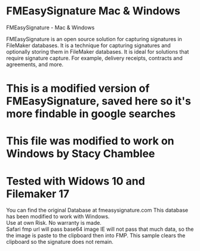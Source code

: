 # FMEasySignature Mac & Windows
FMEasySignature - Mac &amp; Windows

FMEasySignature is an open source solution for capturing signatures in FileMaker databases. It is a technique for capturing signatures and optionally storing them in FileMaker databases. It is ideal for solutions that require signature capture. For example, delivery receipts, contracts and agreements, and more.

# This is a modified version of FMEasySignature, saved here so it's more findable in google searches
# This file was modified to work on Windows by Stacy Chamblee
# Tested with Widows 10 and Filemaker 17

You can find the original Database at fmeasysignature.com 
This database has been modified to work with Windows.   
Use at own Risk.  No warranty is made.  
Safari fmp url will pass base64 image IE will not pass that much data, so the the image is paste to the clipboard then into FMP.
This sample clears the clipboard so the signature does not remain. 
